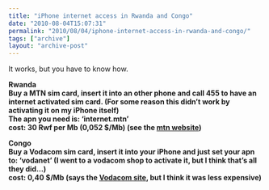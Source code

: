 ```yaml
---
title: "iPhone internet access in Rwanda and Congo"
date: "2010-08-04T15:07:31"
permalink: "2010/08/04/iphone-internet-access-in-rwanda-and-congo/"
tags: ["archive"]
layout: "archive-post"
---
```

It works, but you have to know how.

**Rwanda  
Buy a MTN sim card, insert it into an other phone and call 455 to have an internet activated sim card. (For some reason this didn’t work by activating it on my iPhone itself)  
The apn you need is: ‘internet.mtn’  
cost: 30 Rwf per Mb (0,052 $/Mb) (see the [mtn website](http://www.mtn.co.rw/index/pinternet-mtninternet))**

**Congo  
Buy a Vodacom sim card, insert it into your iPhone and just set your apn to: ‘vodanet’ (I went to a vodacom shop to activate it, but I think that’s all they did…)  
cost: 0,40 $/Mb (says the [Vodacom site](http://www.vodacom.cd/vodanet.htm), but I think it was less expensive)**
